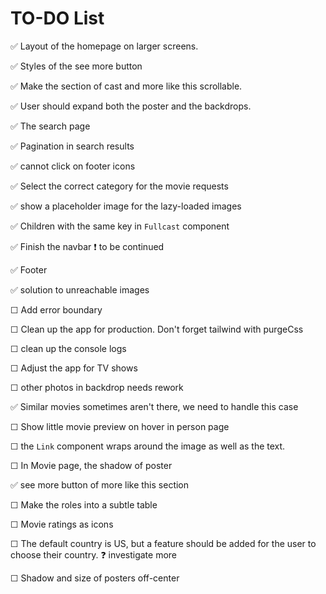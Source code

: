 # TO-DO List

✅ Layout of the homepage on larger screens.

✅ Styles of the see more button

✅ Make the section of cast and more like this scrollable.

✅ User should expand both the poster and the backdrops.

✅ The search page

✅ Pagination in search results

✅ cannot click on footer icons

✅ Select the correct category for the movie requests

✅ show a placeholder image for the lazy-loaded images

✅ Children with the same key in `Fullcast` component

✅ Finish the navbar ❗️ to be continued

✅ Footer

✅ solution to unreachable images

☐ Add error boundary

☐ Clean up the app for production. Don't forget tailwind with purgeCss

☐ clean up the console logs

☐ Adjust the app for TV shows

☐ other photos in backdrop needs rework

✅ Similar movies sometimes aren't there, we need to handle this case

☐ Show little movie preview on hover in person page

☐ the `Link` component wraps around the image as well as the text.

☐ In Movie page, the shadow of poster

✅ see more button of more like this section

☐ Make the roles into a subtle table

☐ Movie ratings as icons

☐ The default country is US, but a feature should be added for the user to choose their country. ❓ investigate more

☐ Shadow and size of posters off-center
